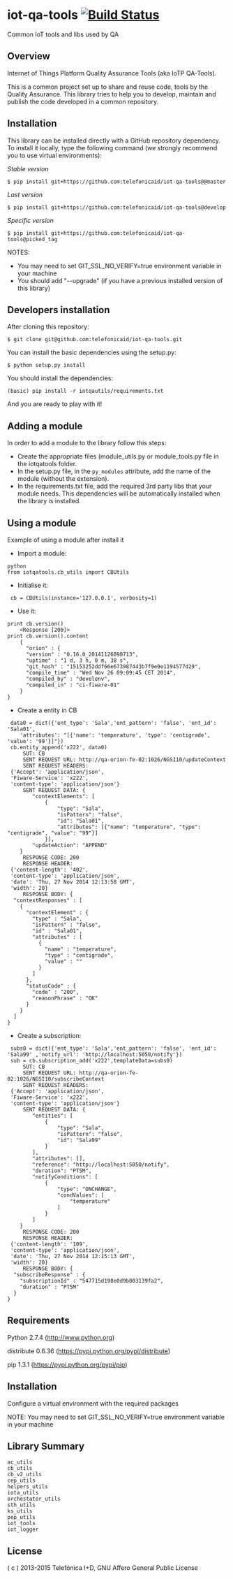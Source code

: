 # iot-qa-tools [![Build Status](https://travis-ci.org/telefonicaid/iot-qa-tools.svg?branch=master)](https://travis-ci.org/telefonicaid/iot-qa-tools)

Common IoT tools and libs used by QA



## Overview

Internet of Things Platform Quality Assurance Tools (aka IoTP QA-Tools).

This is a common project set up to share and reuse code, tools by the Quality Assurance.
This library tries to help you to develop, maintain and publish the code developed in a common repository.

## Installation

This library can be installed directly with a GitHub repository dependency. To install it locally, type the
following command (we strongly recommend you to use virtual environments):

*Stable version*

```
$ pip install git+https://github.com:telefonicaid/iot-qa-tools@@master
```

*Last version*

```
$ pip install git+https://github.com:telefonicaid/iot-qa-tools@develop
```

*Specific version*

```
$ pip install git+https://github.com:telefonicaid/iot-qa-tools@picked_tag
```

NOTES:
 - You may need to set GIT_SSL_NO_VERIFY=true environment variable in your machine
 - You should add "--upgrade" (if you have a previous installed version of this library)


## Developers installation

After cloning this repository:

```
$ git clone git@github.com:telefonicaid/iot-qa-tools.git
```

You can install the basic dependencies using the setup.py:

```
$ python setup.py install
```


You should install the dependencies:

```
(basic) pip install -r iotqautils/requirements.txt
```

And you are ready to play with it!

## Adding a module

In order to add a module to the library follow this steps:
* Create the appropriate files (module_utils.py or module_tools.py file in the iotqatools folder.
* In the setup.py file, in the `py_modules` attribute, add the name of the module (without the extension).
* In the requirements.txt file, add the required 3rd party libs that your module needs. This dependencies will be automatically installed when the library is installed.

## Using a module
Example of using a module after install it

* Import a module:

```
python
from iotqatools.cb_utils import CBUtils
```

* Initialise it:

```
 cb = CBUtils(instance='127.0.0.1', verbosity=1)
```

* Use it:
```
print cb.version()
    <Response [200]>
print cb.version().content
    {
      "orion" : {
      "version" : "0.16.0_20141126090713",
      "uptime" : "1 d, 3 h, 0 m, 38 s",
      "git_hash" : "15153252ddf66e673987443b7f9e9e1194577d29",
      "compile_time" : "Wed Nov 26 09:09:45 CET 2014",
      "compiled_by" : "develenv",
      "compiled_in" : "ci-fiware-01"
    }
}
```


* Create a entity in CB

```
 data0 = dict({'ent_type': 'Sala','ent_pattern': 'false', 'ent_id': 'Sala01',
	'attributes': "[{'name': 'temperature', 'type': 'centigrade', 'value': '99'}]"})
 cb.entity_append('x222', data0)
     SUT: CB
     SENT REQUEST URL: http://qa-orion-fe-02:1026/NGSI10/updateContext
     SENT REQUEST HEADERS:
 {'Accept': 'application/json',
 'Fiware-Service': 'x222',
 'content-type': 'application/json'}
     SENT REQUEST DATA: {
        "contextElements": [
            {
                "type": "Sala",
                "isPattern": "false",
                "id": "Sala01",
                "attributes": [{"name": "temperature", "type": "centigrade", "value": "99"}]
            }],
        "updateAction": "APPEND"
    }
     RESPONSE CODE: 200
     RESPONSE HEADER:
 {'content-length': '402',
 'content-type': 'application/json',
 'date': 'Thu, 27 Nov 2014 12:13:58 GMT',
 'width': 20}
     RESPONSE BODY: {
  "contextResponses" : [
    {
      "contextElement" : {
        "type" : "Sala",
        "isPattern" : "false",
        "id" : "Sala01",
        "attributes" : [
          {
            "name" : "temperature",
            "type" : "centigrade",
            "value" : ""
          }
        ]
      },
      "statusCode" : {
        "code" : "200",
        "reasonPhrase" : "OK"
      }
    }
  ]
}
```


* Create a subscription:

```
 subs0 = dict({'ent_type': 'Sala','ent_pattern': 'false', 'ent_id': 'Sala99' ,'notify_url': 'http://localhost:5050/notify'})
 sub = cb.subscription_add('x222',templateData=subs0)
     SUT: CB
     SENT REQUEST URL: http://qa-orion-fe-02:1026/NGSI10/subscribeContext
     SENT REQUEST HEADERS:
 {'Accept': 'application/json',
 'Fiware-Service': 'x222',
 'content-type': 'application/json'}
     SENT REQUEST DATA: {
        "entities": [
            {
                "type": "Sala",
                "isPattern": "false",
                "id": "Sala99"
            }
        ],
        "attributes": [],
        "reference": "http://localhost:5050/notify",
        "duration": "PT5M",
        "notifyConditions": [
            {
                "type": "ONCHANGE",
                "condValues": [
                    "temperature"
                ]
            }
        ]
    }
     RESPONSE CODE: 200
     RESPONSE HEADER:
 {'content-length': '109',
 'content-type': 'application/json',
 'date': 'Thu, 27 Nov 2014 12:15:13 GMT',
 'width': 20}
     RESPONSE BODY: {
  "subscribeResponse" : {
    "subscriptionId" : "547715d198e0d9b003139fa2",
    "duration" : "PT5M"
  }
}
```


Requirements
------------

Python 2.7.4 (http://www.python.org)

distribute 0.6.36 (https://pypi.python.org/pypi/distribute)

pip 1.3.1 (https://pypi.python.org/pypi/pip)

Installation
------------

Configure a virtual environment with the required packages

NOTE: You may need to set GIT_SSL_NO_VERIFY=true environment variable in your machine

Library Summary
---------------
```
ac_utils
cb_utils
cb_v2_utils
cep_utils
helpers_utils
iota_utils
orchestator_utils
sth_utils
ks_utils
pep_utils
iot_tools
iot_logger
```


License
---------

( c ) 2013-2015 Telefónica I+D, GNU Affero General Public License


